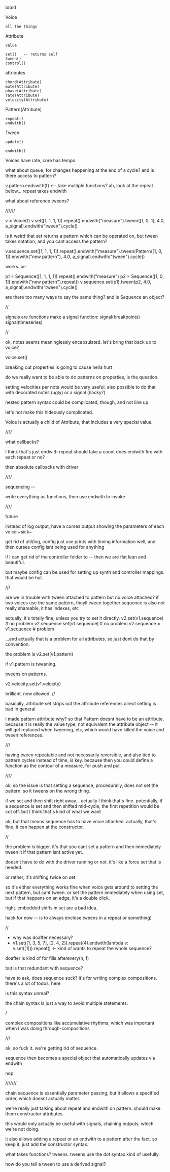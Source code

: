 braid

Voice

    all the things

Attribute

    value

    set()   -- returns self
    tween()
    control()

attributes

    chord(Attribute)
    mute(Attribute)
    phase(Attribute)
    rate(Attribute)
    velocity(Attribute)


Pattern(Attribute)

    repeat()
    endwith()


Tween

    update()

    endwith()







Voices have rate, core has tempo.


what about queue, for changes happening at the end of a cycle?
and is there access to pattern?

v.pattern.endswith(f)   <-- take multiple functions?
ah, look at the repeat below... repeat takes endwith

what about reference tweens?

//////


v = Voice(1)
v.set([1, 1, 1, 1]).repeat().endwith("measure").tween([1, 0, 1], 4.0, a_signal).endwith("tween").cycle()

is it weird that set returns a pattern which can be operated on, but tween takes notation, and you cant access the pattern?

v.sequence.set([1, 1, 1, 1]).repeat().endwith("measure").tween(Pattern([1, 0, 1]).endwith("new pattern"), 4.0, a_signal).endwith("tween").cycle()

works. or:

p1 = Sequence([1, 1, 1, 1]).repeat().endwith("measure")
p2 = Sequence([1, 0, 1]).endwith("new pattern").repeat()
v.sequence.set(p1).tween(p2, 4.0, a_signal).endwith("tween").cycle()


are there too many ways to say the same thing?
and is Sequence an object?

//


signals are functions
make a signal function:
signal(breakpoints)
signal(timeseries)


//

ok, notes seems meaninglessly encapsulated. let's bring that back up to voice?

voice.set()

breaking out properties is going to cause hella hurt

do we really want to be able to do patterns on properties, is the question. 

setting velocities per note would be very useful. also possible to do that with decorated notes (ugly) or a signal (hacky?)

nested pattern syntax could be complicated, though, and not line up. 

let's not make this hideously complicated.

Voice is actually a child of Attribute, that includes a very special value.


////

what callbacks?

I think that's just endwith
repeat should take a count
does endwith fire with each repeat or no?

then absolute callbacks with driver


////

sequencing --

write everything as functions, then use endwith to invoke

////

future

instead of log output, have a curses output showing the parameters of each voice
~sick~

get rid of util/log, config
just use prints with timing information
well, and then curses
config isnt being used for anything

if I can get rid of the controller folder to -- then we are flat lean and beautiful.

but maybe config can be used for setting up synth and controller mappings. that would be hot.


///

are we in trouble with tween attached to pattern but no voice attached?
if two voices use the same pattern, theyll tween together
sequence is also not really shareable, it has indexes, etc

actually, it's totally fine, unless you try to set it directly.
v2.set(v1.sequence) # no problem
v2.sequence.set(v1.sequence) # no problem
v2.sequence = v1.sequence # problem

...and actually that is a problem for all attributes. so just dont do that by convention.

the problem is 
v2.set(v1.pattern)

if v1.pattern is tweening.

tweens on patterns.

v2.velocity.set(v1.velocity)

brilliant. now allowed.
//

basically, attribute set strips out the attribute references
direct setting is bad in general

I made pattern attribute why? so that Pattern doesnt have to be an attribute. because it is really the value type, not equivalent the attribute object -- it will get replaced when tweening, etc, which would have killed the voice and tween references.


///


having tween repeatable and not necessarily reversible, and also tied to pattern cycles instead of time, is key.
because then you could define a function as the contour of a measure, for push and pull. 

////

ok, so the issue is that setting a sequence, procedurally, does not set the pattern. so it tweens on the wrong thing.

if we set and then shift right away... actually I think that's fine.
potentially, if a sequence is set and then shifted mid-cycle, the first repetition would be cut off. but I think that's kind of what we want

ok, but that means sequence has to have voice attached. actually, that's fine, it can happen at the constructor.

//

the problem is bigger. it's that you cant set a pattern and then immediately tween it if that pattern isnt active yet.

doesn't have to do with the driver running or not.
it's like a force set that is needed.

or rather, it's shifting twice on set.

so it's either everything works fine when voice gets around to setting the next pattern, but cant tween.
or set the pattern immediately when using set, but if that happens on an edge, it's a double click.

right. embedded shifts in set are a bad idea.

hack for now -- is to always enclose tweens in a repeat or something)

//


- why was doafter necessary?
- v1.set([1, 3, 5, 7], [2, 4, 2]).repeat(4).endwith(lambda v: v.set([1])).repeat() <- kind of wants to repeat the whole sequence?


doafter is kind of for fills 
afterevery(n, f)

but is that redundant with sequence?

have to ask, does sequence suck? it's for writing complex compositions.
there's a lot of todos, here

is this syntax unreal?

the chain syntax is just a way to avoid multiple statements.

/

complex compositions like accumulative rhythms, which was important when I was doing through-compositions


///

ok, so fuck it. we're getting rid of sequence.

sequence then becomes a special object that automatically updates via endwith

nop

///////

chain sequence is essentially parameter passing, but it allows a specified order, which doesnt actually matter.

we're really just talking about repeat and endwith on pattern. should make them constructor attributes.

this would only actually be useful with signals, chaining outputs. which we're not doing.

it also allows adding a repeat or an endwith to a pattern after the fact. so keep it, just add the constructor syntax.


what takes functions? tweens. tweens use the dot syntax kind of usefully.

how do you tell a tween to use a derived signal?





